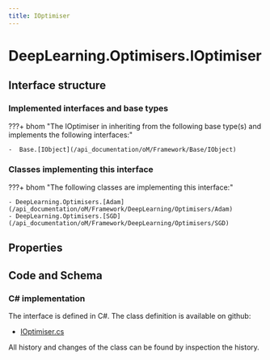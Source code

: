```yaml
---
title: IOptimiser
---
```


# DeepLearning.Optimisers.IOptimiser



## Interface structure

### Implemented interfaces and base types

???+ bhom "The IOptimiser in inheriting from the following base type(s) and implements the following interfaces:"

    -  Base.[IObject](/api_documentation/oM/Framework/Base/IObject)


### Classes implementing this interface

???+ bhom "The following classes are implementing this interface:"

    - DeepLearning.Optimisers.[Adam](/api_documentation/oM/Framework/DeepLearning/Optimisers/Adam)
    - DeepLearning.Optimisers.[SGD](/api_documentation/oM/Framework/DeepLearning/Optimisers/SGD)


## Properties

## Code and Schema

### C# implementation

The interface is defined in C#. The class definition is available on github:

- [IOptimiser.cs](https://github.com/BHoM/BHoM/blob/develop/DeepLearning_oM/Optimisers\IOptimiser.cs)

All history and changes of the class can be found by inspection the history.
